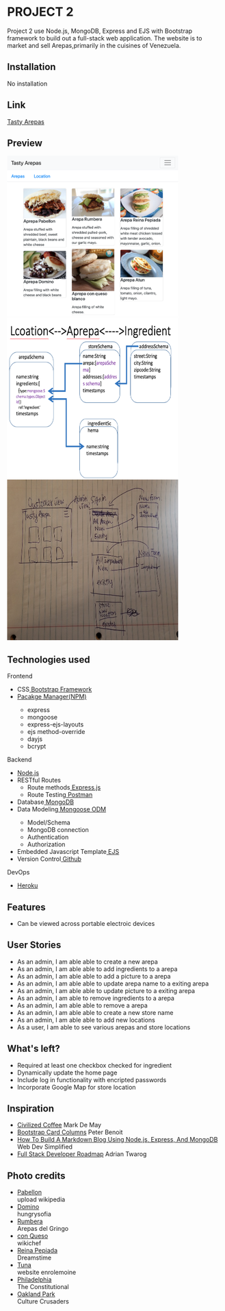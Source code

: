 # PROJECT 2

Project 2 use Node.js, MongoDB, Express and EJS with Bootstrap framework to build out a full-stack web application. The website is to market and sell Arepas,primarily in the cuisines of Venezuela.

## Installation

No installation

## Link

<a href="https://jessie-project2.herokuapp.com/"> Tasty Arepas</a>

## Preview

<p float="left">
  <img src="./image/Home.png" alt="Home" width="400px" height="375px">
  <img src="./image/Location-Arepa-Ingredients.png" alt="schema" width="400px" height="375px" >
  <img src="./image/wireframe.jpg" alt="schema" width="400px" height="375px" >
</p>


## Technologies used
   
Frontend  
   <ul>
   <li>CSS<a href="https://getbootstrap.com/"> Bootstrap Framework</a>
   </li>
   <li><a href="https://www.npmjs.com/"> Pacakge Manager(NPM)</a>
   </li>
   <ul>
<li>express </li>
<li>mongoose </li>
<li>express-ejs-layouts </li>
<li>ejs method-override </li>
<li>dayjs</li>
<li>bcrypt</li>

</ul>
   </ul>
Backend 
   <ul>
   <li><a href="https://www.nodejs.org/"> Node.js</a></li>
   <li>RESTful Routes <ul>
   <li>Route methods<a href="https://expressjs.com/"> Express.js</a>
   <li>Route Testing<a href="https://www.postman.com/"> Postman</a></li></li></ul>
   <li>Database<a href="https://www.mongodb.com/"> MongoDB</a></li>
   <li>Data Modeling<a href="https://www.mongoose.com/"> Mongoose ODM</a></li>
   <ul>
      <li>Model/Schema</li>
      <li>MongoDB connection</li>
      <li>Authentication</li>
      <li>Authorization</li>
   </ul>
   <li>Embedded Javascript Template<a href="https://ejs.co/"> EJS</a> </li>
   <li>Version Control<a href="https://github.com/"> Github</a> </li>
   
   </ul>
   
DevOps 
   <ul>
   <li><a href="https://www.heroku.com/"> Heroku</a></li>
   </ul>

## Features

- Can be viewed across portable electroic devices

## User Stories
<ul>
<li>As an admin, I am able able to create a new arepa</li>
<li>As an admin, I am able able to add ingredients to a arepa</li>
<li>As an admin, I am able able to add a picture to a arepa</li>
<li>As an admin, I am able able to update arepa name to a exiting arepa</li>
<li>As an admin, I am able able to update picture to a exiting arepa</li>
<li>As an admin, I  am able to remove ingredients to a arepa</li>
<li>As an admin, I am able able to remove a arepa</li>
<li>As an admin, I am able able to create a new store name </li>
<li>As an admin, I am able able to add new locations</li>
<li>As a user, I am able to see various arepas and store locations </li>
</ul>

## What's left?
 <ul>  
   <li>Required at least one checkbox checked for ingredient</li>
   <li>Dynamically update the home page</li>
   <li>Include log in functionality with encripted passwords </li>
   <li>Incorporate Google Map for store location </li>
</ul>

## Inspiration
<ul>

   <li><a href="https://infinite-shelf-28534.herokuapp.com/"> Civilized Coffee</a> Mark De May</li>
   <li><a href="https://codepen.io/peterbenoit/pen/jwyLrV"> Bootstrap Card Columns</a> Peter Benoit</li>

   <li><a href="https://youtu.be/1NrHkjlWVhM"> How To Build A Markdown Blog Using Node.js, Express, And MongoDB</a> Web Dev Simplified</li>

   <li><a href="https://youtu.be/BEoFSRdkSZQ"> Full Stack Developer Roadmap</a> Adrian Twarog</li>
   
</ul>

## Photo credits
<ul>
   <li><a href="https://upload.wikimedia.org/wikipedia/commons/e/e8/Arepa_de_pabellon.jpg"> Pabellon</a> </li>upload wikipedia</li>
   <li><a href="https://hungrysofia.files.wordpress.com/2011/03/img_9072_2.jpg"> Domino</a> </li>hungrysofia</li>
   <li><a href="https://arepasdelgringo.com/wp-content/uploads/2015/02/DSC_0384.jpg"> Rumbera</a> </li>Arepas del Gringo</li>
   <li><a href="https://www.wikichef.net/webapp/img/recipes/73f721_arepa-de-queso-blanco-arepero-o-de-mano-wc_w1000.jpg"> con Queso</a> </li>wikichef</li>
   <li><a href="https://thumbs.dreamstime.com/b/venezuelan-arepas-here-homemade-venezuelan-arepas-close-up-reina-pepiada-avocado-chicken-arepa-venezuelan-arepas-homemade-126181930.jpg"> Reina Pepiada</a> </li>Dreamstime</li>
   <li><a href="https://i1.wp.com/enrilemoine.com/wp-content/uploads/2016/08/2.-Tuna-Salad-Arepa-SAVOIR-FAIRE-by-enrilemoine.jpg?ssl=1"> Tuna</a> </li>website enrolemoine</li>
   <li><a href="https://www.theconstitutional.com/sites/drupal.theconstitutional.com/files/Liberty_Bell%20w%20ind%20hall%20horiz.jpg">Philadelphia</a> </li>The Constitutional</li>
   <li><a href="https://culturecrusaders.com/wp-content/uploads/2020/06/Six-best-things-to-do-in-Hollywood-FL-2.jpg">Oakland Park</a> </li>Culture Crusaders</li>
</ul>